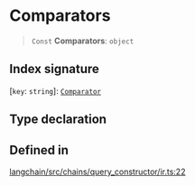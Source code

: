 Comparators
===========

> `Const` **Comparators**: `object`

Index signature[](#index-signature "Direct link to Index signature")
---------------------------------------------------------------------

\[`key`: `string`\]: [`Comparator`](/docs/api/chains_query_constructor_ir/types/Comparator)

Type declaration[](#type-declaration "Direct link to Type declaration")
------------------------------------------------------------------------

Defined in[](#defined-in "Direct link to Defined in")
------------------------------------------------------

[langchain/src/chains/query\_constructor/ir.ts:22](https://github.com/hwchase17/langchainjs/blob/1c1274d/langchain/src/chains/query_constructor/ir.ts#L22)